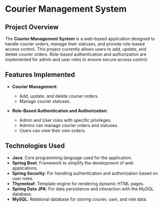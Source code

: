 # Courier Management System

## Project Overview
The **Courier Management System** is a web-based application designed to handle courier orders, manage their statuses, and provide role-based access control. This project currently allows users to add, update, and delete courier orders. Role-based authentication and authorization are implemented for admin and user roles to ensure secure access control.

## Features Implemented
- **Courier Management**:
  - Add, update, and delete courier orders.
  - Manage courier statuses.
  
- **Role-Based Authentication and Authorization**:
  - Admin and User roles with specific privileges.
  - Admins can manage courier orders and statuses.
  - Users can view their own orders.

## Technologies Used
- **Java**: Core programming language used for the application.
- **Spring Boot**: Framework to simplify the development of web applications.
- **Spring Security**: For handling authentication and authorization based on user roles.
- **Thymeleaf**: Template engine for rendering dynamic HTML pages.
- **Spring Data JPA**: For data persistence and interaction with the MySQL database.
- **MySQL**: Relational database for storing courier, user, and role data.

